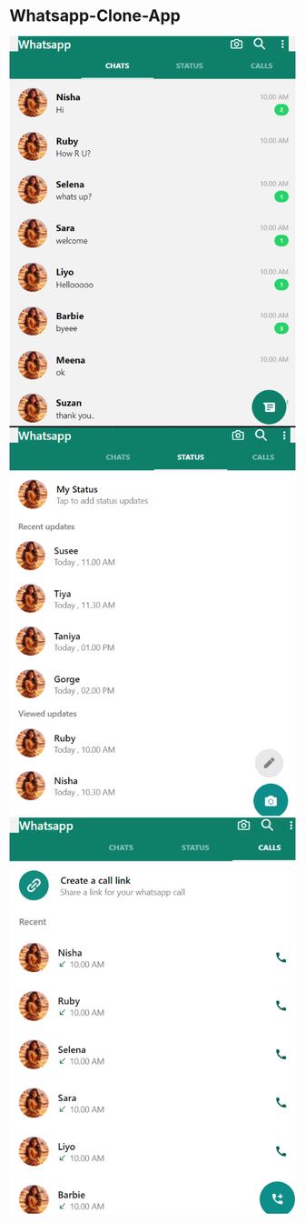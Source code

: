 # Whatsapp-Clone-App
![Whatsapp chat interface](https://github.com/NIshaWickramasinghe/Whatsapp-Clone-App/blob/main/Screenshot%202024-08-01%20014255.png?raw=true)
![Whatsapp status interface](https://github.com/NIshaWickramasinghe/Whatsapp-Clone-App/blob/main/Screenshot%202024-08-01%20014326.png?raw=true)
![Whatsapp call interface](https://github.com/NIshaWickramasinghe/Whatsapp-Clone-App/blob/main/Screenshot%202024-08-01%20014348.png?raw=true)
